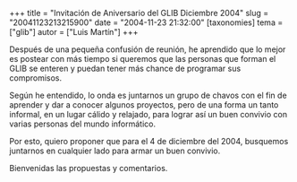+++
title = "Invitación de Aniversario del GLIB Diciembre 2004"
slug = "20041123213215900"
date = "2004-11-23 21:32:00"
[taxonomies]
tema = ["glib"]
autor = ["Luis Martín"]
+++

Después de una pequeña confusión de reunión, he aprendido que lo mejor
es postear con más tiempo si queremos que las personas que forman el
GLIB se enteren y puedan tener más chance de programar sus compromisos.

<!-- more -->
Según he entendido, lo onda es juntarnos un grupo de chavos con el fin
de aprender y dar a conocer algunos proyectos, pero de una forma un
tanto informal, en un lugar cálido y relajado, para lograr así un buen
convivio con varias personas del mundo informático.

Por esto, quiero proponer que para el 4 de diciembre del 2004, busquemos
juntarnos en cualquier lado para armar un buen convivio.

Bienvenidas las propuestas y comentarios.

